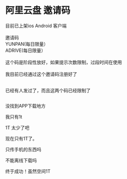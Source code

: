 # 阿里云盘 邀请码


目前已上架ios Android 客户端<br />
<br />
邀请码<br />
YUNPAN(每日限量）<br />
ADRIVE(每日限量）<br />
<br />
这个码是阶段性放好，如果提示次数限制，过段时间在使用<br />
<br />
我目前已经通过这个邀请码注册好了<br />
<br />
<a href="https://imgchr.com/i/B2TEeU" target="_blank"><img id="aimg_bHt77" onclick="zoom(this, this.src, 0, 0, 0)" class="zoom" src="https://s1.ax1x.com/2020/11/05/B2TEeU.jpg" onmouseover="img_onmouseoverfunc(this)" onload="thumbImg(this)" border="0" alt="" /></a><img id="aimg_D3Pq2" onclick="zoom(this, this.src, 0, 0, 0)" class="zoom" src="https://cdn.jsdelivr.net/gh/hishis/forum-master/public/images/patch.gif" onmouseover="img_onmouseoverfunc(this)" onload="thumbImg(this)" border="0" alt="" />

已经有人发过了，而且这两个码已经限制了

<img src="static/image/smiley/yct/022.gif" smilieid="42" border="0" alt="" />

没找到APP下载地方

我只有1t<img src="static/image/smiley/default/sad.gif" smilieid="2" border="0" alt="" />

1T 太少了吧<img src="static/image/smiley/default/lol.gif" smilieid="12" border="0" alt="" />

现在只有1T了。

只传手机的东西吗<br />


不能离线下载吗

终于成功！虽然空间1T
